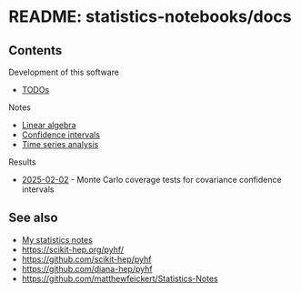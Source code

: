 # README: statistics-notebooks/docs

## Contents

Development of this software

-   [TODOs](todos.md)

Notes

-   [Linear algebra](linear-algebra.md)
-   [Confidence intervals](confidence-intervals.md)
-   [Time series analysis](time-series.md)

Results

-   [2025-02-02](results-2025-02-02.md) - Monte Carlo coverage tests for covariance confidence intervals


## See also

-   [My statistics notes](http://rreece.github.io/outline-of-philosophy/statistics.html)
-   <https://scikit-hep.org/pyhf/>
-   <https://github.com/scikit-hep/pyhf>
-   <https://github.com/diana-hep/pyhf>
-   <https://github.com/matthewfeickert/Statistics-Notes>

